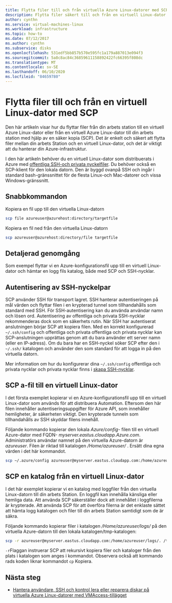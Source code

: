 ```yaml
---
title: Flytta filer till och från virtuella Azure Linux-datorer med SCP
description: Flytta filer säkert till och från en virtuell Linux-dator i Azure med hjälp av SCP och ett SSH-nyckelpar.
author: cynthn
ms.service: virtual-machines-linux
ms.workload: infrastructure
ms.topic: how-to
ms.date: 07/12/2017
ms.author: cynthn
ms.subservice: disks
ms.openlocfilehash: 531edf5bb857b570e595fc1a179a887013e094f3
ms.sourcegitcommit: 5a8c8ac84c36859611158892422fc66395f808dc
ms.translationtype: MT
ms.contentlocale: sv-SE
ms.lasthandoff: 06/10/2020
ms.locfileid: "84659780"
---
```

# <a name="move-files-to-and-from-a-linux-vm-using-scp"></a>Flytta filer till och från en virtuell Linux-dator med SCP

Den här artikeln visar hur du flyttar filer från din arbets station till en virtuell Azure Linux-dator eller från en virtuell Azure Linux-dator till din arbets station med hjälp av en säker kopia (SCP). Det är enkelt och säkert att flytta filer mellan din arbets Station och en virtuell Linux-dator, och det är viktigt att du hanterar din Azure-infrastruktur. 

I den här artikeln behöver du en virtuell Linux-dator som distribuerats i Azure med [offentliga SSH-och privata nyckelfiler](mac-create-ssh-keys.md?toc=%2fazure%2fvirtual-machines%2flinux%2ftoc.json). Du behöver också en SCP-klient för den lokala datorn. Den är byggd ovanpå SSH och ingår i standard bash-gränssnittet för de flesta Linux-och Mac-datorer och vissa Windows-gränssnitt.

## <a name="quick-commands"></a>Snabbkommandon

Kopiera en fil upp till den virtuella Linux-datorn

```bash
scp file azureuser@azurehost:directory/targetfile
```

Kopiera en fil ned från den virtuella Linux-datorn

```bash
scp azureuser@azurehost:directory/file targetfile
```

## <a name="detailed-walkthrough"></a>Detaljerad genomgång

Som exempel flyttar vi en Azure-konfigurationsfil upp till en virtuell Linux-dator och hämtar en logg fils katalog, både med SCP och SSH-nycklar.   

## <a name="ssh-key-pair-authentication"></a>Autentisering av SSH-nyckelpar

SCP använder SSH för transport lagret. SSH hanterar autentiseringen på mål värden och flyttar filen i en krypterad tunnel som tillhandahålls som standard med SSH. För SSH-autentisering kan du använda användar namn och lösen ord. Autentisering av offentliga och privata SSH-nycklar rekommenderas dock som en säkerhets rutin. När SSH har autentiserat anslutningen börjar SCP att kopiera filen. Med en korrekt konfigurerad `~/.ssh/config` och offentliga och privata offentliga och privata nycklar kan SCP-anslutningen upprättas genom att du bara använder ett server namn (eller en IP-adress). Om du bara har en SSH-nyckel söker SCP efter den i `~/.ssh/` katalogen och använder den som standard för att logga in på den virtuella datorn.

Mer information om hur du konfigurerar dina `~/.ssh/config` offentliga och privata nycklar och privata nycklar finns i [skapa SSH-nycklar](mac-create-ssh-keys.md?toc=%2fazure%2fvirtual-machines%2flinux%2ftoc.json).

## <a name="scp-a-file-to-a-linux-vm"></a>SCP a-fil till en virtuell Linux-dator

I det första exemplet kopierar vi en Azure-konfigurationsfil upp till en virtuell Linux-dator som används för att distribuera Automation. Eftersom den här filen innehåller autentiseringsuppgifter för Azure API, som innehåller hemligheter, är säkerheten viktigt. Den krypterade tunneln som tillhandahålls av SSH skyddar filens innehåll.

Följande kommando kopierar den lokala *Azure/config-* filen till en virtuell Azure-dator med FQDN- *myserver.eastus.cloudapp.Azure.com*. Administratörs användar namnet på den virtuella Azure-datorn är *azureuser*. Filen är riktad till katalogen */Home/azureuser/* . Ersätt dina egna värden i det här kommandot.

```bash
scp ~/.azure/config azureuser@myserver.eastus.cloudapp.com:/home/azureuser/config
```

## <a name="scp-a-directory-from-a-linux-vm"></a>SCP en katalog från en virtuell Linux-dator

I det här exemplet kopierar vi en katalog med loggfiler från den virtuella Linux-datorn till din arbets Station. En loggfil kan innehålla känsliga eller hemliga data. Att använda SCP säkerställer dock att innehållet i loggfilerna är krypterade. Att använda SCP för att överföra filerna är det enklaste sättet att hämta logg katalogen och filer till din arbets Station samtidigt som de är säkra.

Följande kommando kopierar filer i katalogen */Home/azureuser/logs/* på den virtuella Azure-datorn till den lokala katalogen/tmp-katalogen:

```bash
scp -r azureuser@myserver.eastus.cloudapp.com:/home/azureuser/logs/. /tmp/
```

`-r`Flaggan instruerar SCP att rekursivt kopiera filer och kataloger från den plats i katalogen som anges i kommandot.  Observera också att kommando rads koden liknar kommandot `cp` Kopiera.

## <a name="next-steps"></a>Nästa steg

* [Hantera användare, SSH och kontrol lera eller reparera diskar på virtuella Azure Linux-datorer med VMAccess-tillägget](using-vmaccess-extension.md?toc=%2fazure%2fvirtual-machines%2flinux%2ftoc.json)
